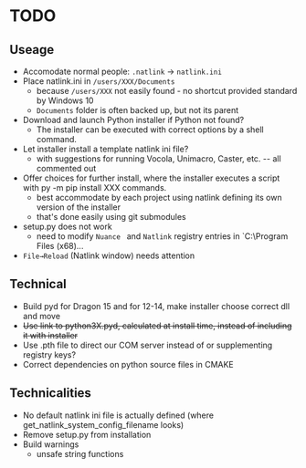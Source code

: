 # TODO

## Useage

- Accomodate normal people: `.natlink` -> `natlink.ini`
- Place natlink.ini in `/users/XXX/Documents` 
  - because `/users/XXX` not easily found - no shortcut provided standard by Windows 10
  - `Documents` folder is often backed up, but not its parent
- Download and launch Python installer if Python not found? 
  - The installer can be executed with correct options by a shell command.
- Let installer install a template natlink ini file?
  - with suggestions for running Vocola, Unimacro, Caster, etc. -- all commented out
- Offer choices for further install, where the installer executes a script with py -m pip install XXX commands. 
  - best accommodate by each project using natlink defining its own version of the installer
  - that's done easily using git submodules
- setup.py does not work
   - need to modify `Nuance ` and `Natlink` registry entries in `C:\Program Files (x68)\...
- `File→Reload` (Natlink window) needs attention

## Technical

- Build pyd for Dragon 15 and for 12-14, make installer choose correct dll and move
- ~~Use link to python3X.pyd, calculated at install time, instead of including it with installer~~
- Use .pth file to direct our COM server instead of or supplementing registry keys?
- Correct dependencies on python source files in CMAKE

## Technicalities

- No default natlink ini file is actually defined (where get_natlink_system_config_filename looks)
- Remove setup.py from installation
- Build warnings
  - unsafe string functions
